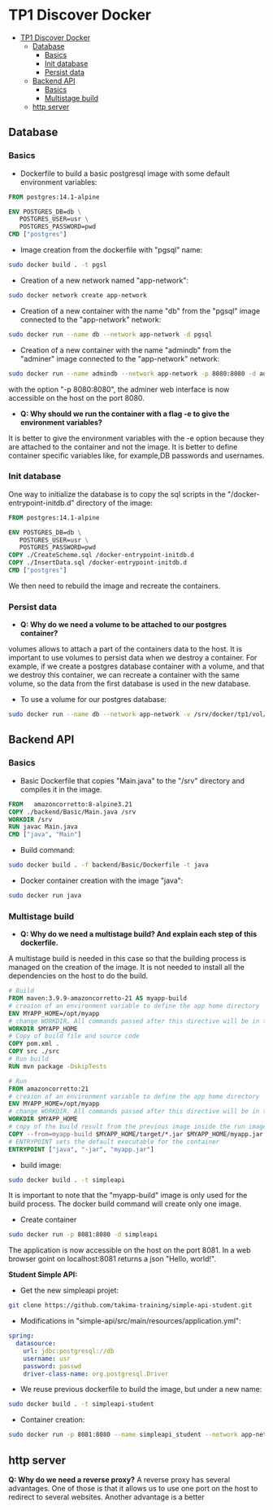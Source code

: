 # TP1 Discover Docker

- [TP1 Discover Docker](#tp1-discover-docker)
  - [Database](#database)
    - [Basics](#basics)
    - [Init database](#init-database)
    - [Persist data](#persist-data)
  - [Backend API](#backend-api)
    - [Basics](#basics-1)
    - [Multistage build](#multistage-build)
  - [http server](#http-server)

## Database
### Basics

- Dockerfile to build a basic postgresql image with some default environment variables: 
```Dockerfile
FROM postgres:14.1-alpine

ENV POSTGRES_DB=db \
   POSTGRES_USER=usr \
   POSTGRES_PASSWORD=pwd
CMD ["postgres"]
```

- Image creation from the dockerfile with "pgsql" name:
```bash
sudo docker build . -t pgsl
```
- Creation of a new network named "app-network":
```bash
sudo docker network create app-network
```
- Creation of a new container with the name "db" from the "pgsql" image connected to the "app-network" network:
```bash
sudo docker run --name db --network app-network -d pgsql
```
- Creation of a new container  with the name "admindb" from the "adminer" image connected to the "app-network" network:
```bash
sudo docker run --name admindb --network app-network -p 8080:8080 -d adminer
```
with the option "-p 8080:8080", the adminer web interface is now accessible on the host on the port 8080.

- __Q: Why should we run the container with a flag -e to give the environment variables?__

It is better to give the environment variables with the -e option because they are attached to the container and not the image. It is better to define container specific variables like, for example,DB passwords and usernames.

### Init database

One way to initialize the database is to copy the sql scripts in the "/docker-entrypoint-initdb.d" directory of the image:
```Dockerfile
FROM postgres:14.1-alpine

ENV POSTGRES_DB=db \
   POSTGRES_USER=usr \
   POSTGRES_PASSWORD=pwd
COPY ./CreateScheme.sql /docker-entrypoint-initdb.d
COPY ./InsertData.sql /docker-entrypoint-initdb.d
CMD ["postgres"]
```

We then need to rebuild the image and recreate the containers.

### Persist data

- __Q: Why do we need a volume to be attached to our postgres container?__

volumes allows to attach a part of the containers data to the host. It is important to use volumes to persist data when we destroy a container. For example, if we create a postgres database container with a volume, and that we destroy this container, we can recreate a container with the same volume, so the data from the first database is used in the new database.


- To use a volume for our postgres database:

```bash
sudo docker run --name db --network app-network -v /srv/docker/tp1/vol/pgsql/data:/var/lib/postgresql/data -d pgsql
```
## Backend API

### Basics
- Basic Dockerfile that copies "Main.java" to the "/srv" directory and compiles it in the image.
```Dockerfile
FROM   amazoncorretto:8-alpine3.21
COPY ./backend/Basic/Main.java /srv
WORKDIR /srv
RUN javac Main.java
CMD ["java", "Main"]
```
- Build command:
```bash
sudo docker build . -f backend/Basic/Dockerfile -t java
```
- Docker container creation with the image "java":
```bash
sudo docker run java
```

### Multistage build
- __Q: Why do we need a multistage build? And explain each step of this dockerfile.__

A multistage build is needed in this case so that the building process is managed on the creation of the image. It is not needed to install all the dependencies on the host to do the build.

```Dockerfile
# Build
FROM maven:3.9.9-amazoncorretto-21 AS myapp-build 
# creaion of an environment variable to define the app home directory
ENV MYAPP_HOME=/opt/myapp
# change WORKDIR. All commands passed after this directive will be in the new workdir
WORKDIR $MYAPP_HOME
# Copy of build file and source code
COPY pom.xml .
COPY src ./src
# Run build
RUN mvn package -DskipTests

# Run
FROM amazoncorretto:21
# creaion of an environment variable to define the app home directory
ENV MYAPP_HOME=/opt/myapp 
# change WORKDIR. All commands passed after this directive will be in the new workdir
WORKDIR $MYAPP_HOME
# copy of the build result from the previous image inside the run image
COPY --from=myapp-build $MYAPP_HOME/target/*.jar $MYAPP_HOME/myapp.jar
# ENTRYPOINT sets the default executable for the container
ENTRYPOINT ["java", "-jar", "myapp.jar"]
```

- build image:
```bash
sudo docker build . -t simpleapi
```
It is important to note that the "myapp-build" image is only used for the build process. The docker build command will create only one image.

- Create container
```bash
sudo docker run -p 8081:8080 -d simpleapi
```
The application is now accessible on the host on the port 8081. In a web browser goint on localhost:8081 returns a json "Hello, world!".

__Student Simple API:__
- Get the new simpleapi projet:
```bash
git clone https://github.com/takima-training/simple-api-student.git
```
- Modifications in "simple-api/src/main/resources/application.yml":
```yaml
spring:
  datasource:
    url: jdbc:postgresql://db
    username: usr
    password: passwd
    driver-class-name: org.postgresql.Driver
```
- We reuse previous dockerfile to build the image, but under a new name:
```bash
sudo docker build . -t simpleapi-student
```

- Container creation:
```bash
sudo docker run -p 8081:8080 --name simpleapi_student --network app-network -d simpleapi-student
```

## http server

__Q: Why do we need a reverse proxy?__
A reverse proxy has several advantages. One of those is that it allows us to use one port on the host to redirect to several websites. Another advantage is a better 